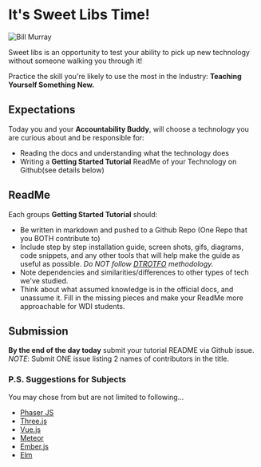 # It's Sweet Libs Time!
![Bill Murray](http://www.mememaker.net/static/images/memes/4044450.jpg)

Sweet libs is an opportunity to test your ability to pick up new technology without someone walking you through it!

Practice the skill you're likely to use the most in the Industry: **Teaching Yourself Something New.**

## Expectations
Today you and your **Accountability Buddy**, will choose a technology you are curious about and be responsible for:
* Reading the docs and understanding what the technology does
* Writing a **Getting Started Tutorial** ReadMe of your Technology on Github(see details below)

## ReadMe
Each groups **Getting Started Tutorial** should:

  - Be written in markdown and pushed to a Github Repo (One Repo that you BOTH contribute to)
  - Include step by step installation guide, screen shots, gifs, diagrams, code snippets, and any other tools that will help make the guide as useful as possible. *Do NOT follow [DTROTFO](https://i.imgur.com/RadSf.jpg) methodology.*
  - Note dependencies and similarities/differences to other types of tech we've studied.
  - Think about what assumed knowledge is in the official docs, and unassume it. Fill in the missing pieces and make your ReadMe more approachable for WDI students.

## Submission

**By the end of the day today** submit your tutorial README via Github issue.
*NOTE*: Submit ONE issue listing 2 names of contributors in the title.

### P.S. Suggestions for Subjects

You may chose from but are not limited to following...

- [Phaser JS](http://phaser.io/)
- [Three.js](http://threejs.org/)
- [Vue.js](https://vuejs.org/)
- [Meteor](https://www.meteor.com/)
- [Ember.js](http://emberjs.com/)
- [Elm](http://elm-lang.org/)

